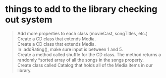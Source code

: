 # things to add to the library checking out system
> Add more properties to each class (movieCast, songTitles, etc.) <br> Create a CD class that extends Media.<br>Create a CD class that extends Media.<br>In .addRating(), make sure input is between 1 and 5.<br>Create a method called shuffle for the CD class. The method returns a randomly *sorted array of all the songs in the songs property.<br>Create class called Catalog that holds all of the Media items in our library.

